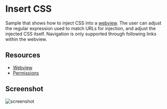 # Insert CSS

Sample that shows how to inject CSS into a
[webview](http://developer.chrome.com/apps/app_external.html#webview). The
user can adjust the regular expression used to match URLs for injection, and
adjust the injected CSS itself. Navigation is only supported through
following links within the webview.

## Resources

* [Webview](http://developer.chrome.com/apps/app_external.html#webview)
* [Permissions](http://developer.chrome.com/apps/manifest.html#permissions)


## Screenshot

![screenshot](https://raw.github.com/mdittmer/chrome-app-samples/insert-css/webview-samples/insert-css/assets/screenshot_1280_800.png)
